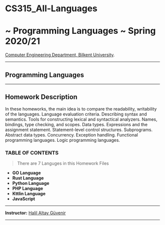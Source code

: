 # CS315_All-Languages
# ~ Programming Languages ~ Spring 2020/21
[Computer Engineering Department, Bilkent University](http://w3.cs.bilkent.edu.tr/en/).  

****
## Programming Languages
****

## Homework Description
In these homeworks, the main idea is to compare the readability, writability of the languages. Language evaluation criteria. Describing syntax and semantics. Tools for 
constructing lexical and syntactical analyzers. Names, bindings, type checking, and scopes. Data types. Expressions and the assignment statement. Statement-level control
structures. Subprograms. Abstract data types. Concurrency. Exception handling. Functional programming languages. Logic programming languages.

### TABLE OF CONTENTS
> There are 7 Languges in this Homework Files
+ **GO Language**
+ **Rust Language**
+ **Python Language**
+ **PHP Language**
+ **Kttlin Language**
+ **JavaScript** 


****
**Instructor:** [Halil Altay Güvenir](http://www.cs.bilkent.edu.tr/~guvenir/) 
****
